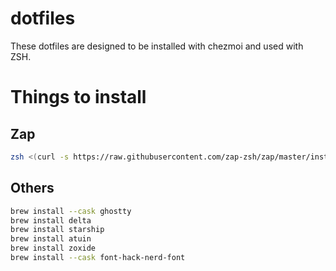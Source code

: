 # dotfiles

These dotfiles are designed to be installed with chezmoi and used with ZSH.

# Things to install

## Zap
```sh
zsh <(curl -s https://raw.githubusercontent.com/zap-zsh/zap/master/install.zsh) --branch release-v1
```

## Others
```sh
brew install --cask ghostty
brew install delta
brew install starship
brew install atuin
brew install zoxide
brew install --cask font-hack-nerd-font
```

